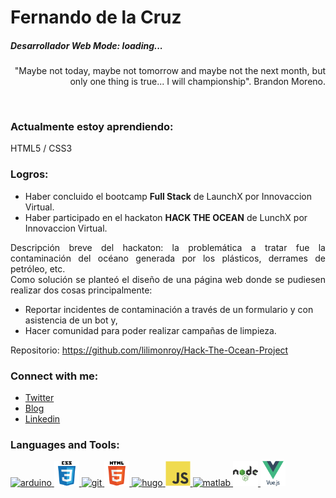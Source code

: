 <h1 align = "">Fernando de la Cruz</h1>
<h5 align ="">Desarrollador Web Mode: loading...</h5>
<p  align= "right">"Maybe not today, maybe not tomorrow and maybe not the next month, but only one thing is true... I will championship". Brandon Moreno.</p>

<br>
<h3>Actualmente estoy aprendiendo:</h3>
HTML5 / CSS3

<h3>Logros:</h3>

- Haber concluido el bootcamp <strong>Full Stack</strong> de LaunchX por Innovaccion Virtual. 
- Haber participado en el hackaton <strong>HACK THE OCEAN</strong> de LunchX por Innovaccion Virtual. 

<p align = "justify">Descripción breve del hackaton: la problemática a tratar fue la contaminación del océano generada por los plásticos, derrames de petróleo, etc. <br>
Como solución se planteó el diseño de una página web donde se pudiesen realizar dos cosas principalmente: <br>

- Reportar incidentes de contaminación a través de un formulario y con asistencia de un bot y,
- Hacer comunidad para poder realizar campañas de limpieza.

Repositorio: https://github.com/lilimonroy/Hack-The-Ocean-Project
</p>

<h3 align="left">Connect with me:</h3>
<p align="left">

- <a href="https://twitter.com/fernando3392" target="blank">Twitter</a>
- <a href="https://fernandocd0.github.io/my_launchx_blog/" target="blank">Blog</a>
- <a href="https://www.linkedin.com/in/fernandodelacruz-ingenieromecatronico" target="blank">Linkedin</a>
  
</p>

<h3 align="left">Languages and Tools:</h3>
<p align="left"> <a href="https://www.arduino.cc/" target="_blank" rel="noreferrer"> <img src="https://cdn.worldvectorlogo.com/logos/arduino-1.svg" alt="arduino" width="40" height="40"/> </a> <a href="https://www.w3schools.com/css/" target="_blank" rel="noreferrer"> <img src="https://raw.githubusercontent.com/devicons/devicon/master/icons/css3/css3-original-wordmark.svg" alt="css3" width="40" height="40"/> </a> <a href="https://git-scm.com/" target="_blank" rel="noreferrer"> <img src="https://www.vectorlogo.zone/logos/git-scm/git-scm-icon.svg" alt="git" width="40" height="40"/> </a> <a href="https://www.w3.org/html/" target="_blank" rel="noreferrer"> <img src="https://raw.githubusercontent.com/devicons/devicon/master/icons/html5/html5-original-wordmark.svg" alt="html5" width="40" height="40"/> </a> <a href="https://gohugo.io/" target="_blank" rel="noreferrer"> <img src="https://api.iconify.design/logos-hugo.svg" alt="hugo" width="40" height="40"/> </a> <a href="https://developer.mozilla.org/en-US/docs/Web/JavaScript" target="_blank" rel="noreferrer"> <img src="https://raw.githubusercontent.com/devicons/devicon/master/icons/javascript/javascript-original.svg" alt="javascript" width="40" height="40"/> </a> <a href="https://www.mathworks.com/" target="_blank" rel="noreferrer"> <img src="https://upload.wikimedia.org/wikipedia/commons/2/21/Matlab_Logo.png" alt="matlab" width="40" height="40"/> </a> <a href="https://nodejs.org" target="_blank" rel="noreferrer"> <img src="https://raw.githubusercontent.com/devicons/devicon/master/icons/nodejs/nodejs-original-wordmark.svg" alt="nodejs" width="40" height="40"/> </a> <a href="https://vuejs.org/" target="_blank" rel="noreferrer"> <img src="https://raw.githubusercontent.com/devicons/devicon/master/icons/vuejs/vuejs-original-wordmark.svg" alt="vuejs" width="40" height="40"/> </a> </p>
